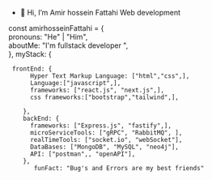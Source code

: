 - 👋 Hi, I’m Amir hossein Fattahi
 Web development 
 
const amirhosseinFattahi = {     
    pronouns: "He" | "Him",     
    aboutMe: "I'm fullstack developer ",  
    },
    myStack: {   
    
     frontEnd: {             
          Hyper Text Markup Language: ["html","css",],  
          Language:["javascript",],
          frameworks: ["react.js", "next.js",],
          css frameworks:["bootstrap","tailwind",],
          
        },         
        backEnd: {             
          frameworks: ["Express.js", "fastify",],                   
          microServiceTools: ["gRPC", "RabbitMQ", ],
          realTimeTools: ["socket.io", "webSocket"],
          DataBases: ["MongoDB", "MySQL", "neo4j"],
          API: ["postman",, "openAPI"],
        }, 
           funFact: "Bug's and Errors are my best friends" 
